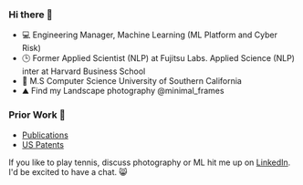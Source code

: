 ### Hi there 👋


- 💻 Engineering Manager, Machine Learning (ML Platform and Cyber Risk)
- 🕒 Former Applied Scientist (NLP) at Fujitsu Labs. Applied Science (NLP) inter at Harvard Business School
- 🏫 M.S Computer Science University of Southern California 
- ⛰️ Find my Landscape photography @minimal_frames


### Prior Work  🔬
* [Publications](https://scholar.google.com/citations?user=nNSe8UIAAAAJ&hl=en)
* [US Patents](https://scholar.google.com/citations?view_op=view_citation&hl=en&user=nNSe8UIAAAAJ&citation_for_view=nNSe8UIAAAAJ:2osOgNQ5qMEC)

If you like to play tennis, discuss photography or ML hit me up on [LinkedIn](https://www.linkedin.com/in/arorasarthak/). I'd be excited to have a chat. 😸
